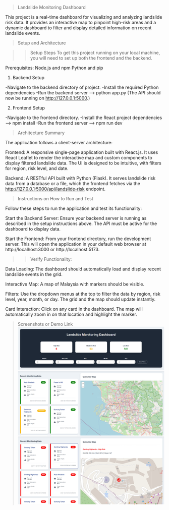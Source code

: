 >Landslide Monitoring Dashboard

This project is a real-time dashboard for visualizing and analyzing landslide risk data. It provides an interactive map to pinpoint high-risk areas and a dynamic dashboard to filter and display detailed information on recent landslide events.

>Setup and Architecture

>>Setup Steps
To get this project running on your local machine, you will need to set up both the frontend and the backend.

Prerequisites:
Node.js and npm
Python and pip

1. Backend Setup

-Navigate to the backend directory of project.
-Install the required Python dependencies
-Run the backend server --> python app.py
(The API should now be running on http://127.0.0.1:5000.)

2. Frontend Setup

-Navigate to the frontend directory.
-Install the React project dependencies --> npm install
-Run the frontend server --> npm run dev

>Architecture Summary

The application follows a client-server architecture:

Frontend: A responsive single-page application built with React.js. It uses React Leaflet to render the interactive map and custom components to display filtered landslide data. The UI is designed to be intuitive, with filters for region, risk level, and date.

Backend: A RESTful API built with Python (Flask). It serves landslide risk data from a database or a file, which the frontend fetches via the http://127.0.0.1:5000/api/landslide-risk endpoint.

>Instructions on How to Run and Test

Follow these steps to run the application and test its functionality:

Start the Backend Server: Ensure your backend server is running as described in the setup instructions above. The API must be active for the dashboard to display data.

Start the Frontend: From your frontend directory, run the development server. This will open the application in your default web browser at http://localhost:3000 or http://localhost:5173.

>>Verify Functionality:

Data Loading: The dashboard should automatically load and display recent landslide events in the grid.

Interactive Map: A map of Malaysia with markers should be visible.

Filters: Use the dropdown menus at the top to filter the data by region, risk level, year, month, or day. The grid and the map should update instantly.

Card Interaction: Click on any card in the dashboard. The map will automatically zoom in on that location and highlight the marker.

>Screenshots or Demo Link
![alt text](image.png)
![alt text](image-1.png)
![alt text](image-2.png)